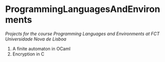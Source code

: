 # ProgrammingLanguagesAndEnvironments

*Projects for the course Programming Languages and Environments at FCT Universidade Nova de Lisboa*

 1. A finite automaton in OCaml
 2. Encryption in C
